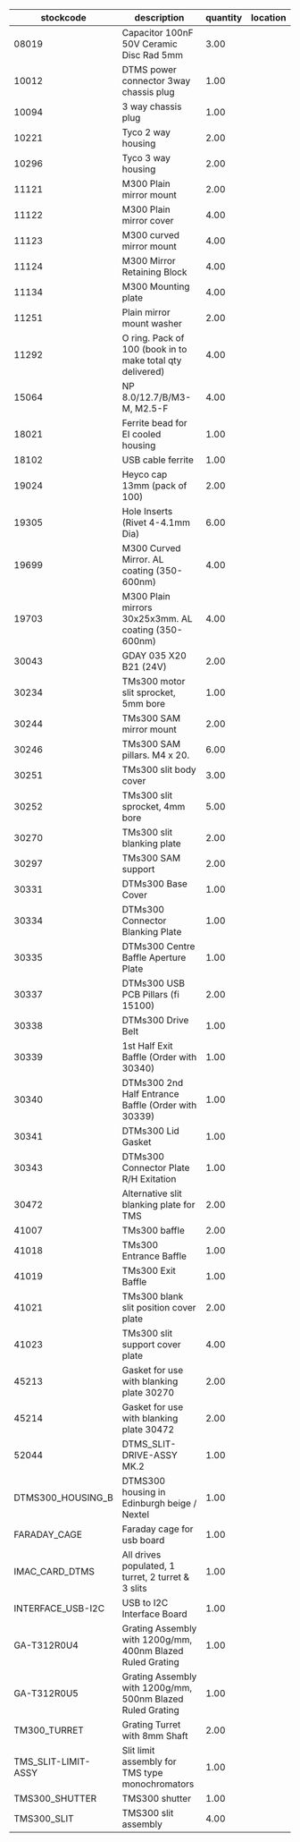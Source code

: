|stockcode|description|quantity|location|
|---------|-----------|--------|--------|
|08019|Capacitor 100nF 50V Ceramic Disc Rad 5mm|3.00||
|10012|DTMS power connector 3way chassis plug|1.00||
|10094|3 way chassis plug|1.00||
|10221|Tyco 2 way housing|2.00||
|10296|Tyco 3 way housing|2.00||
|11121|M300 Plain mirror mount|2.00||
|11122|M300 Plain mirror cover|4.00||
|11123|M300 curved mirror mount|4.00||
|11124|M300 Mirror Retaining Block|4.00||
|11134|M300 Mounting plate|4.00||
|11251|Plain mirror mount washer|2.00||
|11292|O ring. Pack of 100 (book in to make total qty delivered)|4.00||
|15064|NP 8.0/12.7/B/M3-M, M2.5-F|4.00||
|18021|Ferrite bead for EI cooled housing|1.00||
|18102|USB cable ferrite|1.00||
|19024|Heyco cap 13mm (pack of 100)|2.00||
|19305|Hole Inserts (Rivet 4-4.1mm Dia)|6.00||
|19699|M300 Curved Mirror.  AL coating (350-600nm)|4.00||
|19703|M300 Plain mirrors 30x25x3mm.  AL coating (350-600nm)|4.00||
|30043|GDAY 035 X20 B21 (24V)|2.00||
|30234|TMs300 motor slit sprocket, 5mm bore|1.00||
|30244|TMs300 SAM mirror mount|2.00||
|30246|TMs300 SAM pillars. M4 x 20.|6.00| |
|30251|TMs300 slit body cover|3.00||
|30252|TMs300 slit sprocket, 4mm bore|5.00||
|30270|TMs300 slit blanking plate|2.00||
|30297|TMs300 SAM support|2.00||
|30331|DTMs300 Base Cover|1.00||
|30334|DTMs300 Connector Blanking Plate|1.00||
|30335|DTMs300 Centre Baffle Aperture Plate|1.00||
|30337|DTMs300 USB PCB Pillars (fi 15100)|2.00||
|30338|DTMs300 Drive Belt|1.00||
|30339|1st Half Exit Baffle (Order with 30340)|1.00||
|30340|DTMs300 2nd Half Entrance Baffle (Order with 30339)|1.00||
|30341|DTMs300 Lid Gasket|1.00||
|30343|DTMs300 Connector Plate R/H Exitation|1.00||
|30472|Alternative slit blanking plate for TMS|2.00||
|41007|TMs300 baffle|2.00||
|41018|TMs300 Entrance Baffle|1.00||
|41019|TMs300 Exit Baffle|1.00||
|41021|TMs300 blank slit position cover plate|2.00||
|41023|TMs300 slit support cover plate|4.00||
|45213|Gasket for use with blanking plate 30270|2.00||
|45214|Gasket for use with blanking plate 30472|2.00||
|52044|DTMS_SLIT-DRIVE-ASSY MK.2|1.00||
|DTMS300_HOUSING_B|DTMS300 housing in Edinburgh beige / Nextel|1.00||
|FARADAY_CAGE|Faraday cage for usb board|1.00||
|IMAC_CARD_DTMS|All drives populated, 1 turret, 2 turret & 3 slits|1.00||
|INTERFACE_USB-I2C|USB to I2C Interface Board|1.00||
|GA-T312R0U4|Grating Assembly with 1200g/mm, 400nm Blazed Ruled Grating|1.00||
|GA-T312R0U5|Grating Assembly with 1200g/mm, 500nm Blazed Ruled Grating|1.00||
|TM300_TURRET|Grating Turret with 8mm Shaft|2.00||
|TMS_SLIT-LIMIT-ASSY|Slit limit assembly for TMS type monochromators|1.00||
|TMS300_SHUTTER|TMS300 shutter|1.00||
|TMS300_SLIT|TMS300 slit assembly|4.00||
